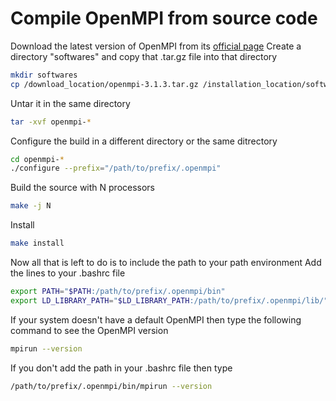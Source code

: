 # Compile OpenMPI from source code

Download the latest version of OpenMPI from its [official page](https://www.open-mpi.org/software/ompi)
Create a directory "softwares" and copy that .tar.gz file into that directory

```bash
mkdir softwares
cp /download_location/openmpi-3.1.3.tar.gz /installation_location/softwares
```
Untar it in the same directory

```bash
tar -xvf openmpi-*
```
Configure the build in a different directory or the same ditrectory

```bash
cd openmpi-*
./configure --prefix="/path/to/prefix/.openmpi"
```
Build the source with N processors

```bash
make -j N
```
Install

```bash
make install
```

Now all that is left to do is to include the path to your path environment
Add the lines to your .bashrc file

```bash
export PATH="$PATH:/path/to/prefix/.openmpi/bin"
export LD_LIBRARY_PATH="$LD_LIBRARY_PATH:/path/to/prefix/.openmpi/lib/"
```

If your system doesn't have a default OpenMPI then type the following command to see the OpenMPI version

```bash
mpirun --version
```

If you don't add the path in your .bashrc file then type

```bash
/path/to/prefix/.openmpi/bin/mpirun --version
```
